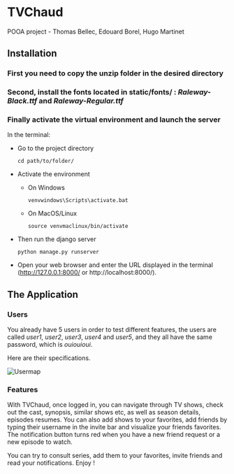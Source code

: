 # TVChaud

POOA project - Thomas Bellec, Edouard Borel, Hugo Martinet

## Installation

### First you need to copy the unzip folder in the desired directory

### Second, install the fonts located in __static/fonts/__ : *Raleway-Black.ttf* and *Raleway-Regular.ttf*

### Finally activate the virtual environment and launch the server
In the terminal:
* Go to the project directory
    ```
    cd path/to/folder/
    ```

* Activate the environment
    * On Windows
        ```
        venvwindows\Scripts\activate.bat
        ```
    * On MacOS/Linux
        ```
        source venvmaclinux/bin/activate
        ```
* Then run the django server
    ```
    python manage.py runserver
    ```

* Open your web browser and enter the URL displayed in the terminal (http://127.0.0.1:8000/ or http://localhost:8000/).


## The Application

### Users

You already have 5 users in order to test different features, the users are called *user1*, *user2*, *user3*, *user4* and *user5*, and they all have the same password, which is *ouiouioui*.

Here are their specifications.

![Usermap](usermap.png)

### Features

With TVChaud, once logged in, you can navigate through TV shows, check out the cast, synopsis, similar shows etc, as well as season details, episodes resumes. You can also add shows to your favorites, add friends by typing their username in the invite bar and visualize your friends favorites. The notification button turns red when you have a new friend request or a new episode to watch.

You can try to consult series, add them to your favorites, invite friends and read your notifications. Enjoy !